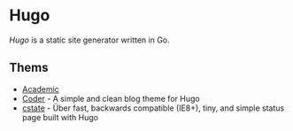 # Hugo

<dfn>Hugo</dfn> is a static site generator written in Go.

## Thems

-   [Academic](https://github.com/gcushen/hugo-academic)
-   [Coder](https://github.com/luizdepra/hugo-coder/) - A simple and clean blog theme for Hugo
-   [cstate](https://github.com/cstate/cstate) - Über fast, backwards compatible (IE8+), tiny, and simple status page built with Hugo
